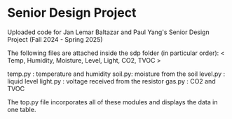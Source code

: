 # Senior Design Project
Uploaded code for Jan Lemar Baltazar and Paul Yang's Senior Design Project (Fall 2024 - Spring 2025)



 The following files are attached inside the sdp folder (in particular order):
 < Temp, Humidity, Moisture, Level, Light, CO2, TVOC >

  temp.py : temperature and humidity
  soil.py: moisture from the soil
  level.py : liquid level
  light.py : voltage received from the resistor
  gas.py : CO2 and TVOC

 The top.py file incorporates all of these modules and displays the data in one table.
